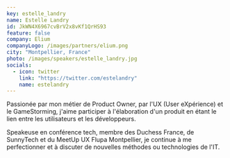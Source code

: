 ```yaml
---
key: estelle_landry
name: Estelle Landry
id: JkWN4X6967cvBrV2x8vKf1QrHS93
feature: false
company: Elium
companyLogo: /images/partners/elium.png
city: "Montpellier, France"
photo: /images/speakers/estelle_landry.jpg
socials:
  - icon: twitter
    link: "https://twitter.com/estelandry"
    name: estelandry
---
```


Passionée par mon métier de Product Owner, par l'UX (User eXpérience) et le GameStorming, j'aime participer à l'élaboration d'un produit en étant le lien entre les utilisateurs et les développeurs.

Speakeuse en conférence tech, membre des Duchess France, de SunnyTech et du MeetUp UX Flupa Montpellier, je continue à me perfectionner et à discuter de nouvelles méthodes ou technologies de l'IT.
